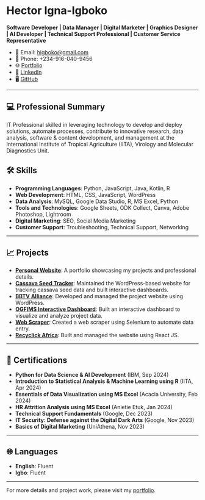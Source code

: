 # Hector Igna-Igboko

**Software Developer | Data Manager | Digital Marketer | Graphics Designer | AI Developer | Technical Support Professional | Customer Service Representative**

- 📧 Email: higboko@gmail.com
- 📱 Phone: +234-916-040-9456
- 🌐 [Portfolio](https://higna.vercel.app)
- 💼 [LinkedIn](https://www.linkedin.com/in/hector-ignatius)
- 🖥️ [GitHub](https://github.com/higna)

---

## 💻 Professional Summary

IT Professional skilled in leveraging technology to develop and deploy solutions, automate processes, contribute to innovative research, data analysis, software & content development, and management at the International Institute of Tropical Agriculture (IITA), Virology and Molecular Diagnostics Unit.


## 🛠️ Skills

- **Programming Languages**: Python, JavaScript, Java, Kotlin, R
- **Web Development**: HTML, CSS, JavaScript, WordPress
- **Data Analysis**: MySQL, Google Data Studio, R, MS Excel, Python
- **Tools and Technologies**: Google Sheets, ODK Collect, Canva, Adobe Photoshop, Lightroom
- **Digital Marketing**: SEO, Social Media Marketing
- **Customer Support**: Troubleshooting, Technical Support, Networking

---

## 📈 Projects

- **[Personal Website](https://higna.vercel.app)**: A portfolio showcasing my projects and professional details.
- **[Cassava Seed Tracker](https://tinyurl.com/cstdboard)**: Maintained the WordPress-based website for tracking cassava seed data and built interactive dashboards.
- **[BBTV Alliance](https://bbtvalliance.org/newsite)**: Developed and managed the project website using WordPress.
- **[OGFIMS Interactive Dashboard](https://tinyurl.com/ogfimsdashboard)**: Built an interactive dashboard to visualize and analyze project data.
- **[Web Scraper](https://github.com/higna/web_scraper)**: Created a web scraper using Selenium to automate data entry.
- **[Recyclick Africa](https://recyclick.africa)**: Built and managed the website using React JS.

---

## 📜 Certifications

- **Python for Data Science & AI Development** (IBM, Sep 2024)
- **Introduction to Statistical Analysis & Machine Learning using R** (IITA, Apr 2024)
- **Essentials of Data Visualization using MS Excel** (Acacia University, Feb 2024)
- **HR Attrition Analysis using MS Excel** (Anietie Etuk, Jan 2024)
- **Technical Support Fundamentals** (Google, Dec 2023)
- **IT Security: Defense against the Digital Dark Arts** (Google, Nov 2023)
- **Basics of Digital Marketing** (UniAthena, Nov 2023)

---

## 🌐 Languages

- **English**: Fluent
- **Igbo**: Fluent
  
---

For more details and project work, please visit my [portfolio](https://higna.vercel.app).
